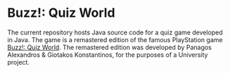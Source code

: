# Buzz!: Quiz World 

The current repository hosts Java source code for a quiz game developed in Java. The game is a remastered edition of the famous PlayStation game <a href="https://en.wikipedia.org/wiki/Buzz!:_Quiz_World">Buzz!: Quiz World</a>. The remastered edition was developed by Panagos Alexandros & Giotakos Konstantinos, for the purposes of a University project.
